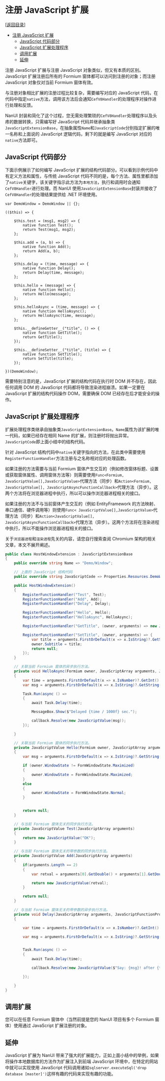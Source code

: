 # 注册 JavaScript 扩展

[[返回目录](README.md)]

- [注册 JavaScript 扩展](#注册-javascript-扩展)
  - [JavaScript 代码部分](#javascript-代码部分)
  - [JavaScript 扩展处理程序](#javascript-扩展处理程序)
  - [调用扩展](#调用扩展)
  - [延伸](#延伸)

注册 JavaScript 扩展与注册 JavaScript 对象类似，但又有本质的区别。JavaScript 扩展注册后所有的 Formium 窗体都可以访问到注册的对象；而注册 JavaScript 对象仅对当前 Formium 窗体有效。

与注册对象相比扩展的注册过程比较复杂，需要编写对应的 JavaScript 代码，在代码中指定`native`方法，调用该方法后会通知`CefV8Handler`的处理程序对操作进行处理和反馈。

NanUI 封装和简化了这个过程，您无需处理繁琐的`CefV8Handler`处理程序以及头疼的数据转换，只需编写好 JavaScript 代码并继承抽象类`JavaScriptExtensionBase`，在抽象属性`Name`和`JavaScriptCode`分别指定扩展的唯一名称和上面说的 JavaScript 逻辑代码，剩下的就是编写 JavaScript 对应的`native`方法即可。

## JavaScript 代码部分

下面示例展示了如何编写 JavaScript 扩展的结构代码部分。可以看到示例代码中有定义方法和属性，与传统 JavaScript 代码不同的是，每个方法、属性里都添加了`native`关键字，该关键字指示此方法为`本地方法`，执行和调用时会通知`CefV8Handler`进行处理。而 NanUI 使用`JavaScriptExtensionBase`封装并接收了`CefV8Handler`的处理结果提供给 .NET 环境使用。

```JS
var DemoWindow = DemoWindow || {};

(($this) => {

    $this.test = (msg1, msg2) => {
        native function Test();
        return Test(msg1, msg2);
    };

    $this.add = (a, b) => {
        native function Add();
        return Add(a, b);
    };

    $this.delay = (time, message) => {
        native function Delay();
        return Delay(time, message);
    };

    $this.hello = (message) => {
        native function Hello();
        return Hello(message);
    };

    $this.helloAsync = (time, message) => {
        native function HelloAsync();
        return HelloAsync(time, message);
    };

    $this.__defineGetter__("title", () => {
        native function GetTitle();
        return GetTitle();
    });

    $this.__defineSetter__("title", (title) => {
        native function SetTitle();
        return SetTitle(title);
    });

})(DemoWindow);
```

需要特别注意的是，JavaScript 扩展的结构代码在执行时 DOM 并不存在，因此任何调用 DOM 的 JavaScript 代码都将导致渲染进程崩溃。如果一定要在 JavaScript 扩展的结构代码操作 DOM，需要确保 DOM 已经存在后才能安全的操作。

## JavaScript 扩展处理程序

扩展处理程序类继承自抽象类`JavaScriptExtensionBase`。`Name`属性为该扩展的唯一代码，如果已经存在相同 Name 的扩展，则注册时将抛出异常。`JavaScriptCode`即上面小结中的结构代码。

针对 JavaScript 结构代码中`native`关键字指向的方法，在此类中需要使用`RegisterFunctionHandler`方法注册与之名称相对应的处理函数。

如果注册的方法需要与当前 Formium 窗体产生交互的（例如修改窗体标题、设置或获取窗体属性、调用窗体方法等）则需要使用`Func<Formium, JavaScriptValue[],JavaScriptValue>`代理方法（同步）和`Action<Formium, JavaScriptValue[], JavaScriptAsyncFunctionCallback>`代理方法（异步）。这两个方法将在浏览器进程中执行，所以可以操作浏览器进程相关的接口。

如果注册的方法不与当前窗体产生交互的（例如 EntityFramework 的方法映射、串口通信、硬件调用等）则使用`Func< JavaScriptValue[],JavaScriptValue>`代理方法（同步）和`Action<JavaScriptValue[], JavaScriptAsyncFunctionCallback>`代理方法（异步）。这两个方法将在渲染进程中执行，所以不能操作浏览器进程相关的接口。

关于`浏览器进程`和`渲染进程`先关的内容，请您自行搜索查阅 Chromium 架构的相关文章，本文不展开阐述。

```C#
public class HostWindowExtension : JavaScriptExtensionBase
{
    public override string Name => "Demo/Window";

    // 上面的 JavaScript 结构代码
    public override string JavaScriptCode => Properties.Resources.DemoWindow;

    public HostWindowExtension()
    {
        RegisterFunctionHandler("Test", Test);
        RegisterFunctionHandler("Add", Add);
        RegisterFunctionHandler("Delay", Delay);

        RegisterFunctionHandler("Hello", Hello);
        RegisterFunctionHandler("HelloAsync", HelloAsync);

        RegisterFunctionHandler("GetTitle", (owner, arguments) => new JavaScriptValue(owner.Subtitle));

        RegisterFunctionHandler("SetTitle", (owner, arguments) => {
            var title = arguments.FirstOrDefault(x => x.IsString)?.GetString() ?? string.Empty;
            owner.Subtitle = title;
            return null;
        });
    }

    // 关联当前 Formium 窗体的异步执行方法。
    private void HelloAsync(Formium owner, JavaScriptArray arguments, JavaScriptFunctionPromise callback)
    {
        var time = arguments.FirstOrDefault(x => x.IsNumber)?.GetInt() ?? 1000;
        var msg = arguments.FirstOrDefault(x => x.IsString)?.GetString() ?? "hello world";

        Task.Run(async () =>
        {
            await Task.Delay(time);

            MessageBox.Show($"Delayed {time / 1000f} sec.");

            callback.Resolve(new JavaScriptValue(msg));
        });

    }

    // 关联当前 Formium 窗体的同步执行方法。
    private JavaScriptValue Hello(Formium owner, JavaScriptArray arguments)
    {
        var msg = arguments.FirstOrDefault(x => x.IsString)?.GetString() ?? "hello world";

        if (owner.WindowState != FormWindowState.Maximized)
        {
            owner.WindowState = FormWindowState.Maximized;
        }
        else
        {
            owner.WindowState = FormWindowState.Normal;
        }


        return null;
    }

    // 与当前 Formium 窗体无关的同步执行方法。
    private JavaScriptValue Test(JavaScriptArray arguments)
    {
        return new JavaScriptValue("OK");
    }

    // 与当前 Formium 窗体无关的带参数的同步执行方法。
    private JavaScriptValue Add(JavaScriptArray arguments)
    {
        if(arguments.Length == 2)
        {
            var retval = arguments[0].GetDouble() + arguments[1].GetDouble();

            return new JavaScriptValue(retval);
        }

        return null;
    }

    // 与当前 Formium 窗体无关的带参数的异步执行方法。
    private void Delay(JavaScriptArray arguments, JavaScriptFunctionPromise callback)
    {

        var time = arguments.FirstOrDefault(x => x.IsNumber)?.GetInt() ?? 1000;

        var msg = arguments.FirstOrDefault(x => x.IsString)?.GetString() ?? "hello world";


        Task.Run(async () =>
        {
            await Task.Delay(time);

            callback.Resolve(new JavaScriptValue($"Say: {msg}! after {time / 1000f} sec."));

        });

    }
}
```

## 调用扩展

您可以在任意 Formium 窗体中（当然前提是您的 NanUI 项目有多个 Formium 窗体）使用通过 JavaScript 扩展注册的对象。

## 延伸

JavaScript 扩展为 NanUI 带来了强大的扩展能力，正如上面小结中的举例，如果将操作本地数据库的方法作为扩展注入到前端 JavaScript 环境中，在特定的网站中就可以实现使用 JavaScript 代码调用诸如`sqlserver.executeSql('drop database [master]')`这样有趣的代码来实现有趣的功能。
